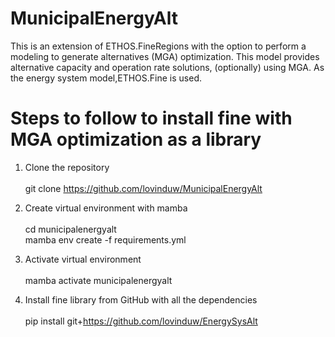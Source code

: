 # MunicipalEnergyAlt

This is an extension of ETHOS.FineRegions with the option to perform a modeling to generate alternatives (MGA) optimization. This model provides alternative capacity and operation rate solutions, (optionally) using MGA. As the energy system model,ETHOS.Fine is used.

# Steps to follow to install fine with MGA optimization as a library

1. Clone the repository\
   \
   git clone https://github.com/lovinduw/MunicipalEnergyAlt

2. Create virtual environment with mamba\
   \
  cd municipalenergyalt\
  mamba env create -f requirements.yml                

3. Activate virtual environment\
   \
  mamba activate municipalenergyalt

4. Install fine library from GitHub with all the dependencies\
   \
  pip install git+https://github.com/lovinduw/EnergySysAlt
